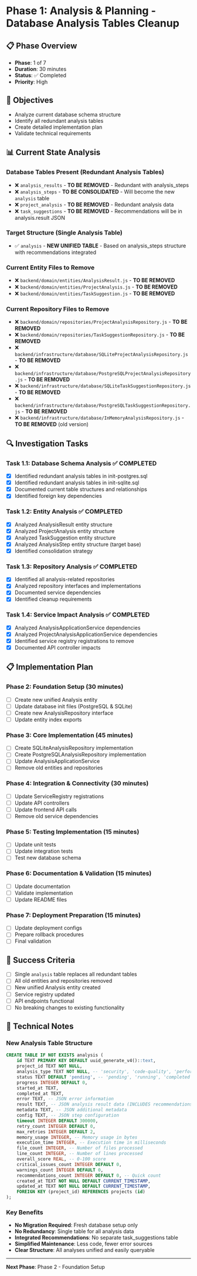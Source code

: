 # Phase 1: Analysis & Planning - Database Analysis Tables Cleanup

## 📋 Phase Overview
- **Phase**: 1 of 7
- **Duration**: 30 minutes
- **Status**: ✅ Completed
- **Priority**: High

## 🎯 Objectives
- Analyze current database schema structure
- Identify all redundant analysis tables
- Create detailed implementation plan
- Validate technical requirements

## 📊 Current State Analysis

### Database Tables Present (Redundant Analysis Tables)
- ❌ `analysis_results` - **TO BE REMOVED** - Redundant with analysis_steps
- ❌ `analysis_steps` - **TO BE CONSOLIDATED** - Will become the new `analysis` table
- ❌ `project_analysis` - **TO BE REMOVED** - Redundant analysis data
- ❌ `task_suggestions` - **TO BE REMOVED** - Recommendations will be in analysis.result JSON

### Target Structure (Single Analysis Table)
- ✅ `analysis` - **NEW UNIFIED TABLE** - Based on analysis_steps structure with recommendations integrated

### Current Entity Files to Remove
- ❌ `backend/domain/entities/AnalysisResult.js` - **TO BE REMOVED**
- ❌ `backend/domain/entities/ProjectAnalysis.js` - **TO BE REMOVED**
- ❌ `backend/domain/entities/TaskSuggestion.js` - **TO BE REMOVED**

### Current Repository Files to Remove
- ❌ `backend/domain/repositories/ProjectAnalysisRepository.js` - **TO BE REMOVED**
- ❌ `backend/domain/repositories/TaskSuggestionRepository.js` - **TO BE REMOVED**
- ❌ `backend/infrastructure/database/SQLiteProjectAnalysisRepository.js` - **TO BE REMOVED**
- ❌ `backend/infrastructure/database/PostgreSQLProjectAnalysisRepository.js` - **TO BE REMOVED**
- ❌ `backend/infrastructure/database/SQLiteTaskSuggestionRepository.js` - **TO BE REMOVED**
- ❌ `backend/infrastructure/database/PostgreSQLTaskSuggestionRepository.js` - **TO BE REMOVED**
- ❌ `backend/infrastructure/database/InMemoryAnalysisRepository.js` - **TO BE REMOVED** (old version)

## 🔍 Investigation Tasks

### Task 1.1: Database Schema Analysis ✅ COMPLETED
- [x] Identified redundant analysis tables in init-postgres.sql
- [x] Identified redundant analysis tables in init-sqlite.sql
- [x] Documented current table structures and relationships
- [x] Identified foreign key dependencies

### Task 1.2: Entity Analysis ✅ COMPLETED
- [x] Analyzed AnalysisResult entity structure
- [x] Analyzed ProjectAnalysis entity structure
- [x] Analyzed TaskSuggestion entity structure
- [x] Analyzed AnalysisStep entity structure (target base)
- [x] Identified consolidation strategy

### Task 1.3: Repository Analysis ✅ COMPLETED
- [x] Identified all analysis-related repositories
- [x] Analyzed repository interfaces and implementations
- [x] Documented service dependencies
- [x] Identified cleanup requirements

### Task 1.4: Service Impact Analysis ✅ COMPLETED
- [x] Analyzed AnalysisApplicationService dependencies
- [x] Analyzed ProjectAnalysisApplicationService dependencies
- [x] Identified service registry registrations to remove
- [x] Documented API controller impacts

## 📋 Implementation Plan

### Phase 2: Foundation Setup (30 minutes)
- [ ] Create new unified Analysis entity
- [ ] Update database init files (PostgreSQL & SQLite)
- [ ] Create new AnalysisRepository interface
- [ ] Update entity index exports

### Phase 3: Core Implementation (45 minutes)
- [ ] Create SQLiteAnalysisRepository implementation
- [ ] Create PostgreSQLAnalysisRepository implementation
- [ ] Update AnalysisApplicationService
- [ ] Remove old entities and repositories

### Phase 4: Integration & Connectivity (30 minutes)
- [ ] Update ServiceRegistry registrations
- [ ] Update API controllers
- [ ] Update frontend API calls
- [ ] Remove old service dependencies

### Phase 5: Testing Implementation (15 minutes)
- [ ] Update unit tests
- [ ] Update integration tests
- [ ] Test new database schema

### Phase 6: Documentation & Validation (15 minutes)
- [ ] Update documentation
- [ ] Validate implementation
- [ ] Update README files

### Phase 7: Deployment Preparation (15 minutes)
- [ ] Update deployment configs
- [ ] Prepare rollback procedures
- [ ] Final validation

## 🎯 Success Criteria
- [ ] Single `analysis` table replaces all redundant tables
- [ ] All old entities and repositories removed
- [ ] New unified Analysis entity created
- [ ] Service registry updated
- [ ] API endpoints functional
- [ ] No breaking changes to existing functionality

## 📝 Technical Notes

### New Analysis Table Structure
```sql
CREATE TABLE IF NOT EXISTS analysis (
    id TEXT PRIMARY KEY DEFAULT uuid_generate_v4()::text,
    project_id TEXT NOT NULL,
    analysis_type TEXT NOT NULL, -- 'security', 'code-quality', 'performance', 'architecture', 'layer-violations'
    status TEXT DEFAULT 'pending', -- 'pending', 'running', 'completed', 'failed', 'cancelled'
    progress INTEGER DEFAULT 0,
    started_at TEXT,
    completed_at TEXT,
    error TEXT, -- JSON error information
    result TEXT, -- JSON analysis result data (INCLUDES recommendations!)
    metadata TEXT, -- JSON additional metadata
    config TEXT, -- JSON step configuration
    timeout INTEGER DEFAULT 300000,
    retry_count INTEGER DEFAULT 0,
    max_retries INTEGER DEFAULT 2,
    memory_usage INTEGER, -- Memory usage in bytes
    execution_time INTEGER, -- Execution time in milliseconds
    file_count INTEGER, -- Number of files processed
    line_count INTEGER, -- Number of lines processed
    overall_score REAL, -- 0-100 score
    critical_issues_count INTEGER DEFAULT 0,
    warnings_count INTEGER DEFAULT 0,
    recommendations_count INTEGER DEFAULT 0, -- Quick count
    created_at TEXT NOT NULL DEFAULT CURRENT_TIMESTAMP,
    updated_at TEXT NOT NULL DEFAULT CURRENT_TIMESTAMP,
    FOREIGN KEY (project_id) REFERENCES projects (id)
);
```

### Key Benefits
- **No Migration Required**: Fresh database setup only
- **No Redundancy**: Single table for all analysis data
- **Integrated Recommendations**: No separate task_suggestions table
- **Simplified Maintenance**: Less code, fewer error sources
- **Clear Structure**: All analyses unified and easily queryable

---

**Next Phase**: Phase 2 - Foundation Setup 